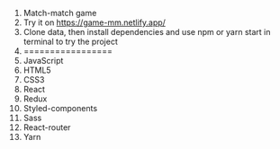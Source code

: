 1. Match-match game
2. Try it on https://game-mm.netlify.app/
3. Clone data, then install dependencies and use npm or yarn start in terminal to try the project
4. =================
5. JavaScript
6. HTML5
7. CSS3
8. React
9. Redux
10. Styled-components
11. Sass
12. React-router
13. Yarn
